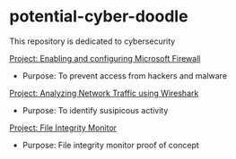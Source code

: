 # potential-cyber-doodle

This repository is dedicated to cybersecurity

[Project:  Enabling and configuring Microsoft Firewall](https://github.com/Sarah269/potential-cyber-doodle/tree/main/MS%20Firewall)
*  Purpose:  To prevent access from hackers and malware

[Project:  Analyzing Network Traffic using Wireshark](https://github.com/Sarah269/potential-cyber-doodle/tree/main/Analyze%20Network%20Traffic)
* Purpose:  To identify susipicous activity

[Project:  File Integrity Monitor](https://github.com/Sarah269/potential-cyber-doodle/tree/main/FIM)
*  Purpose:  File integrity monitor proof of concept

  
